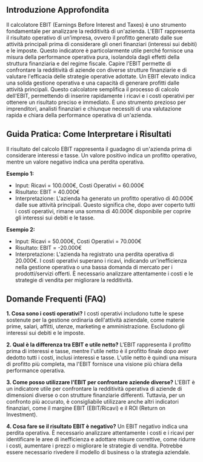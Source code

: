 ## Introduzione Approfondita

Il calcolatore EBIT (Earnings Before Interest and Taxes) è uno strumento fondamentale per analizzare la redditività di un'azienda.  L'EBIT rappresenta il risultato operativo di un'impresa, ovvero il profitto generato dalle sue attività principali prima di considerare gli oneri finanziari (interessi sui debiti) e le imposte.  Questo indicatore è particolarmente utile perché fornisce una misura della performance operativa pura, isolandola dagli effetti della struttura finanziaria e del regime fiscale.  Capire l'EBIT permette di confrontare la redditività di aziende con diverse strutture finanziarie e di valutare l'efficacia delle strategie operative adottate. Un EBIT elevato indica una solida gestione operativa e una capacità di generare profitti dalle attività principali.  Questo calcolatore semplifica il processo di calcolo dell'EBIT, permettendo di inserire rapidamente i ricavi e i costi operativi per ottenere un risultato preciso e immediato.  È uno strumento prezioso per imprenditori, analisti finanziari e chiunque necessiti di una valutazione rapida e chiara della performance operativa di un'azienda.

## Guida Pratica: Come Interpretare i Risultati

Il risultato del calcolo EBIT rappresenta il guadagno di un'azienda prima di considerare interessi e tasse. Un valore positivo indica un profitto operativo, mentre un valore negativo indica una perdita operativa.

**Esempio 1:**
- Input: Ricavi = 100.000€, Costi Operativi = 60.000€
- Risultato: EBIT = 40.000€
- Interpretazione: L'azienda ha generato un profitto operativo di 40.000€ dalle sue attività principali. Questo significa che, dopo aver coperto tutti i costi operativi, rimane una somma di 40.000€ disponibile per coprire gli interessi sui debiti e le tasse.

**Esempio 2:**
- Input: Ricavi = 50.000€, Costi Operativi = 70.000€
- Risultato: EBIT = -20.000€
- Interpretazione: L'azienda ha registrato una perdita operativa di 20.000€.  I costi operativi superano i ricavi, indicando un'inefficienza nella gestione operativa o una bassa domanda di mercato per i prodotti/servizi offerti.  È necessario analizzare attentamente i costi e le strategie di vendita per migliorare la redditività.

## Domande Frequenti (FAQ)

**1. Cosa sono i costi operativi?**
I costi operativi includono tutte le spese sostenute per la gestione ordinaria dell'attività aziendale, come materie prime, salari, affitti, utenze, marketing e amministrazione.  Escludono gli interessi sui debiti e le imposte.

**2. Qual è la differenza tra EBIT e utile netto?**
L'EBIT rappresenta il profitto prima di interessi e tasse, mentre l'utile netto è il profitto finale dopo aver dedotto tutti i costi, inclusi interessi e tasse. L'utile netto è quindi una misura di profitto più completa, ma l'EBIT fornisce una visione più chiara della performance operativa.

**3. Come posso utilizzare l'EBIT per confrontare aziende diverse?**
L'EBIT è un indicatore utile per confrontare la redditività operativa di aziende di dimensioni diverse o con strutture finanziarie differenti.  Tuttavia, per un confronto più accurato, è consigliabile utilizzare anche altri indicatori finanziari, come il margine EBIT (EBIT/Ricavi) e il ROI (Return on Investment).

**4.  Cosa fare se il risultato EBIT è negativo?**
Un EBIT negativo indica una perdita operativa.  È necessario analizzare attentamente i costi e i ricavi per identificare le aree di inefficienza e adottare misure correttive, come ridurre i costi, aumentare i prezzi o migliorare le strategie di vendita.  Potrebbe essere necessario rivedere il modello di business o la strategia aziendale.